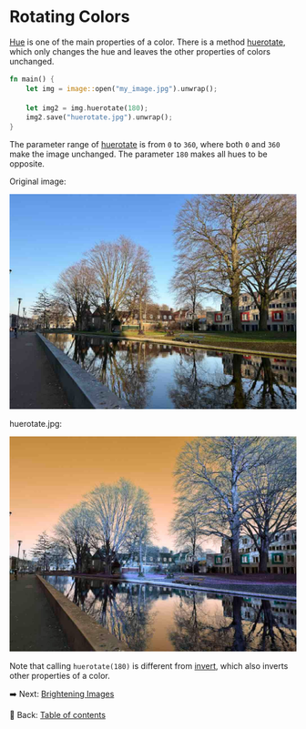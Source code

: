 # Rotating Colors

[Hue](https://en.wikipedia.org/wiki/Hue) is one of the main properties of a color.
There is a method [huerotate](https://docs.rs/image/latest/image/enum.DynamicImage.html#method.huerotate), which only changes the hue and leaves the other properties of colors unchanged.

```rust
fn main() {
    let img = image::open("my_image.jpg").unwrap();

    let img2 = img.huerotate(180);
    img2.save("huerotate.jpg").unwrap();
}
```

The parameter range of [huerotate](https://docs.rs/image/latest/image/enum.DynamicImage.html#method.huerotate) is from `0` to `360`, where both `0` and `360` make the image unchanged.
The parameter `180` makes all hues to be opposite.

Original image:

![my_image](./image/my_image.jpg)

huerotate.jpg:

![huerotate](./image/huerotate.jpg)

Note that calling `huerotate(180)` is different from [invert](https://docs.rs/image/latest/image/enum.DynamicImage.html#method.invert), which also inverts other properties of a color.

:arrow_right:  Next: [Brightening Images](./brightening_images.md)

:blue_book: Back: [Table of contents](./../README.md)
